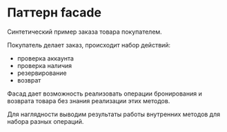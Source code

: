 # Паттерн facade
Синтетический пример заказа товара покупателем.

Покупатель делает заказ, происходит набор действий:
- проверка аккаунта
- проверка наличия
- резервирование
- возврат

Фасад дает возможность реализовать операции бронирования и возврата товара без знания реализации этих методов.

Для наглядности выводим результаты работы внутренних методов для набора разных операций.
